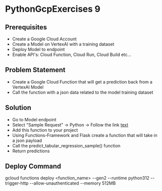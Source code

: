 # PythonGcpExercises 9

## Prerequisites
- Create a Google Cloud Account
- Create a Model on VertexAI with a training dataset
- Deploy Model to endpoint
- Enable API's: Cloud Function, Cloud Run, Cloud Build etc...

## Problem Statement
- Create a Google Cloud Function that will get a prediction back from a VertexAI Model 
- Call the function with a json data related to the model training dataset

## Solution
- Go to Model endpoint 
- Select "Sample Request" -> Python -> Follow the link [text](https://github.com/googleapis/python-aiplatform/blob/main/samples/snippets/prediction_service/predict_tabular_regression_sample.py)
- Add this function to your project
- Using Functions-Framework and Flask create a function that will take in a json payload
- Call the predict_tabular_regression_sample() function
- Return predictions

## Deploy Command
gcloud functions deploy <function_name> --gen2 --runtime python312 --trigger-http --allow-unauthenticated --memory 512MB